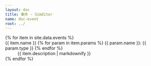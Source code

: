 ```yaml
---
layout: doc
title: 事件 - Simditor
name: doc-event
root: ../
---
```


<dl class="doc-events">
  {% for item in site.data.events %}
    <dt>
      <span class="icon fa fa-caret-down"></span>
      <span class="name">{{ item.name }}</span>
      <span class="params">
        {% for param in item.params %}
          <span class="param">{{ param.name }}: {{ param.type }}</span>
        {% endfor %}
      </span>
    </dt>
    <dd class="expand">
      {{ item.description | markdownify }}
    </dd>
  {% endfor %}
</dl>
